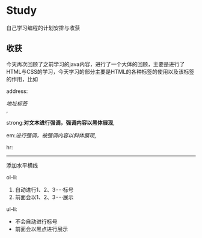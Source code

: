 # Study
自己学习编程的计划安排与收获
## 收获
今天再次回顾了之前学习的java内容，进行了一个大体的回顾，主要是进行了HTML与CSS的学习，今天学习的部分主要是HTML的各种标签的使用以及该标签的作用，比如

address:<address>地址标签</address>,

strong:<strong>对文本进行强调，强调内容以黑体展现</strong>,

em:<em>进行强调，被强调内容以斜体展现</em>,

hr:<hr>添加水平横线</hr>

ol-li:
<ol>
  <li>自动进行1、2、3·····标号</li>
  <li>前面会以1、2、3·····展示</li>
</ol>     
  
ul-li:
<ul>
  <li>不会自动进行标号</li>
  <li>前面会以黑点进行展示</li>
